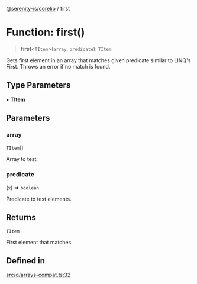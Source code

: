 [@serenity-is/corelib](../README.md) / first

# Function: first()

> **first**\<`TItem`\>(`array`, `predicate`): `TItem`

Gets first element in an array that matches given predicate similar to LINQ's First.
Throws an error if no match is found.

## Type Parameters

• **TItem**

## Parameters

### array

`TItem`[]

Array to test.

### predicate

(`x`) => `boolean`

Predicate to test elements.

## Returns

`TItem`

First element that matches.

## Defined in

[src/q/arrays-compat.ts:32](https://github.com/serenity-is/serenity/blob/master/packages/corelib/src/q/arrays-compat.ts#L32)
